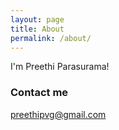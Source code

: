 ```yaml
---
layout: page
title: About
permalink: /about/
---
```


I'm Preethi Parasurama!



### Contact me

[preethipvg@gmail.com](mailto:preethipvg@gmail.com)
